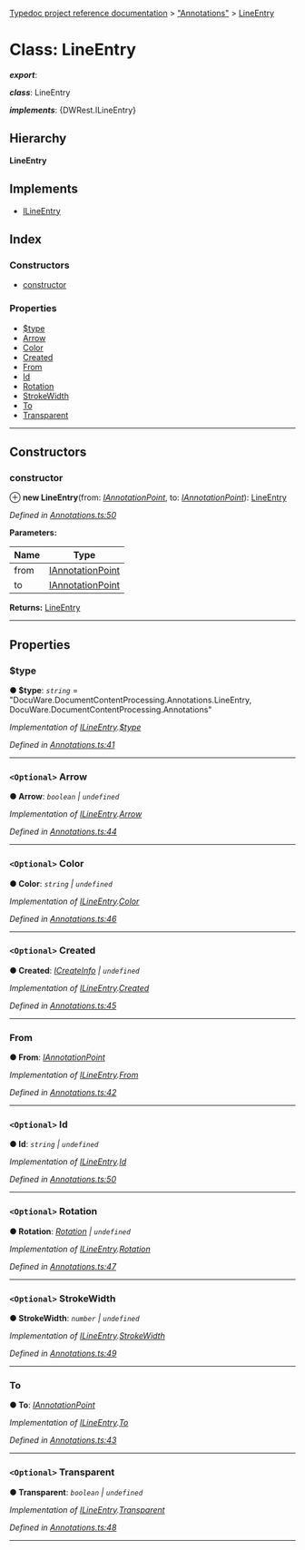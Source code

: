 [Typedoc project reference documentation](../README.md) > ["Annotations"](../modules/_annotations_.md) > [LineEntry](../classes/_annotations_.lineentry.md)

# Class: LineEntry

*__export__*: 

*__class__*: LineEntry

*__implements__*: {DWRest.ILineEntry}

## Hierarchy

**LineEntry**

## Implements

* [ILineEntry](../interfaces/_types_dw_rest_d_.dwrest.ilineentry.md)

## Index

### Constructors

* [constructor](_annotations_.lineentry.md#constructor)

### Properties

* [$type](_annotations_.lineentry.md#_type)
* [Arrow](_annotations_.lineentry.md#arrow)
* [Color](_annotations_.lineentry.md#color)
* [Created](_annotations_.lineentry.md#created)
* [From](_annotations_.lineentry.md#from)
* [Id](_annotations_.lineentry.md#id)
* [Rotation](_annotations_.lineentry.md#rotation)
* [StrokeWidth](_annotations_.lineentry.md#strokewidth)
* [To](_annotations_.lineentry.md#to)
* [Transparent](_annotations_.lineentry.md#transparent)

---

## Constructors

<a id="constructor"></a>

###  constructor

⊕ **new LineEntry**(from: *[IAnnotationPoint](../interfaces/_types_dw_rest_d_.dwrest.iannotationpoint.md)*, to: *[IAnnotationPoint](../interfaces/_types_dw_rest_d_.dwrest.iannotationpoint.md)*): [LineEntry](_annotations_.lineentry.md)

*Defined in [Annotations.ts:50](https://github.com/DocuWare/REST-Sample-TS/blob/master/src/Annotations.ts#L50)*

**Parameters:**

| Name | Type |
| ------ | ------ |
| from | [IAnnotationPoint](../interfaces/_types_dw_rest_d_.dwrest.iannotationpoint.md) |
| to | [IAnnotationPoint](../interfaces/_types_dw_rest_d_.dwrest.iannotationpoint.md) |

**Returns:** [LineEntry](_annotations_.lineentry.md)

___

## Properties

<a id="_type"></a>

###  $type

**● $type**: *`string`* = "DocuWare.DocumentContentProcessing.Annotations.LineEntry, DocuWare.DocumentContentProcessing.Annotations"

*Implementation of [ILineEntry](../interfaces/_types_dw_rest_d_.dwrest.ilineentry.md).[$type](../interfaces/_types_dw_rest_d_.dwrest.ilineentry.md#_type)*

*Defined in [Annotations.ts:41](https://github.com/DocuWare/REST-Sample-TS/blob/master/src/Annotations.ts#L41)*

___
<a id="arrow"></a>

### `<Optional>` Arrow

**● Arrow**: *`boolean` \| `undefined`*

*Implementation of [ILineEntry](../interfaces/_types_dw_rest_d_.dwrest.ilineentry.md).[Arrow](../interfaces/_types_dw_rest_d_.dwrest.ilineentry.md#arrow)*

*Defined in [Annotations.ts:44](https://github.com/DocuWare/REST-Sample-TS/blob/master/src/Annotations.ts#L44)*

___
<a id="color"></a>

### `<Optional>` Color

**● Color**: *`string` \| `undefined`*

*Implementation of [ILineEntry](../interfaces/_types_dw_rest_d_.dwrest.ilineentry.md).[Color](../interfaces/_types_dw_rest_d_.dwrest.ilineentry.md#color)*

*Defined in [Annotations.ts:46](https://github.com/DocuWare/REST-Sample-TS/blob/master/src/Annotations.ts#L46)*

___
<a id="created"></a>

### `<Optional>` Created

**● Created**: *[ICreateInfo](../interfaces/_types_dw_rest_d_.dwrest.icreateinfo.md) \| `undefined`*

*Implementation of [ILineEntry](../interfaces/_types_dw_rest_d_.dwrest.ilineentry.md).[Created](../interfaces/_types_dw_rest_d_.dwrest.ilineentry.md#created)*

*Defined in [Annotations.ts:45](https://github.com/DocuWare/REST-Sample-TS/blob/master/src/Annotations.ts#L45)*

___
<a id="from"></a>

###  From

**● From**: *[IAnnotationPoint](../interfaces/_types_dw_rest_d_.dwrest.iannotationpoint.md)*

*Implementation of [ILineEntry](../interfaces/_types_dw_rest_d_.dwrest.ilineentry.md).[From](../interfaces/_types_dw_rest_d_.dwrest.ilineentry.md#from)*

*Defined in [Annotations.ts:42](https://github.com/DocuWare/REST-Sample-TS/blob/master/src/Annotations.ts#L42)*

___
<a id="id"></a>

### `<Optional>` Id

**● Id**: *`string` \| `undefined`*

*Implementation of [ILineEntry](../interfaces/_types_dw_rest_d_.dwrest.ilineentry.md).[Id](../interfaces/_types_dw_rest_d_.dwrest.ilineentry.md#id)*

*Defined in [Annotations.ts:50](https://github.com/DocuWare/REST-Sample-TS/blob/master/src/Annotations.ts#L50)*

___
<a id="rotation"></a>

### `<Optional>` Rotation

**● Rotation**: *[Rotation](../enums/_types_dw_rest_d_.dwrest.rotation.md) \| `undefined`*

*Implementation of [ILineEntry](../interfaces/_types_dw_rest_d_.dwrest.ilineentry.md).[Rotation](../interfaces/_types_dw_rest_d_.dwrest.ilineentry.md#rotation)*

*Defined in [Annotations.ts:47](https://github.com/DocuWare/REST-Sample-TS/blob/master/src/Annotations.ts#L47)*

___
<a id="strokewidth"></a>

### `<Optional>` StrokeWidth

**● StrokeWidth**: *`number` \| `undefined`*

*Implementation of [ILineEntry](../interfaces/_types_dw_rest_d_.dwrest.ilineentry.md).[StrokeWidth](../interfaces/_types_dw_rest_d_.dwrest.ilineentry.md#strokewidth)*

*Defined in [Annotations.ts:49](https://github.com/DocuWare/REST-Sample-TS/blob/master/src/Annotations.ts#L49)*

___
<a id="to"></a>

###  To

**● To**: *[IAnnotationPoint](../interfaces/_types_dw_rest_d_.dwrest.iannotationpoint.md)*

*Implementation of [ILineEntry](../interfaces/_types_dw_rest_d_.dwrest.ilineentry.md).[To](../interfaces/_types_dw_rest_d_.dwrest.ilineentry.md#to)*

*Defined in [Annotations.ts:43](https://github.com/DocuWare/REST-Sample-TS/blob/master/src/Annotations.ts#L43)*

___
<a id="transparent"></a>

### `<Optional>` Transparent

**● Transparent**: *`boolean` \| `undefined`*

*Implementation of [ILineEntry](../interfaces/_types_dw_rest_d_.dwrest.ilineentry.md).[Transparent](../interfaces/_types_dw_rest_d_.dwrest.ilineentry.md#transparent)*

*Defined in [Annotations.ts:48](https://github.com/DocuWare/REST-Sample-TS/blob/master/src/Annotations.ts#L48)*

___

